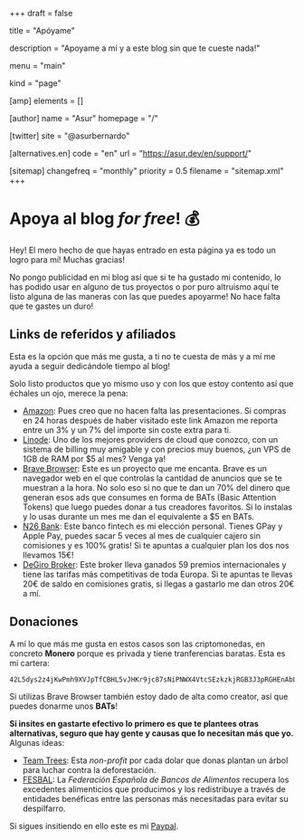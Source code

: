 +++
draft = false

title = "Apóyame"

description = "Apoyame a mí y a este blog sin que te cueste nada!"

menu = "main"

kind = "page"

[amp]
    elements = []

[author]
    name = "Asur"
    homepage = "/"

[twitter]
    site = "@asurbernardo"

[alternatives.en]
    code = "en"
    url = "https://asur.dev/en/support/"

[sitemap]
  changefreq = "monthly"
  priority = 0.5
  filename = "sitemap.xml"
+++

# Apoya al blog *for free*! 💰

Hey! El mero hecho de que hayas entrado en esta página ya es todo un logro para mí! Muchas gracias!

No pongo publicidad en mi blog así que si te ha gustado mi contenido, lo has podido usar en alguno de tus proyectos o por puro altruismo aquí te listo alguna de las maneras con las que puedes apoyarme! No hace falta que te gastes un duro!

## Links de referidos y afiliados

Esta es la opción que más me gusta, a ti no te cuesta de más y a mí me ayuda a seguir dedicándole tiempo al blog!

Solo listo productos que yo mismo uso y con los que estoy contento así que échales un ojo, merece la pena:

- <a href="https://amzn.to/33GCvRh" target="_blank" rel="nofollow noopener noreferrer" >Amazon</a>: Pues creo que no hacen falta las presentaciones. Si compras en 24 horas después de haber visitado este link Amazon me reporta entre un 3% y un 7% del importe sin coste extra para ti.
- <a href="https://www.linode.com/?r=ca90aa0a45540066ec753ff02b33a332d566e243" target="_blank" rel="nofollow noopener noreferrer" >Linode</a>: Uno de los mejores providers de cloud que conozco, con un sistema de billing muy amigable y con precios muy buenos, ¿un VPS de 1GB de RAM por $5 al mes? Venga ya!
- <a href="https://brave.com/asu769" target="_blank" rel="nofollow noopener noreferrer" >Brave Browser</a>: Este es un proyecto que me encanta. Brave es un navegador web en el que controlas la cantidad de anuncios que se te muestran a la hora. No solo eso si no que te dan un 70% del dinero que generan esos ads que consumes en forma de BATs (Basic Attention Tokens) que luego puedes donar a tus creadores favoritos. Si lo instalas y lo usas durante un mes me dan el equivalente a $5 en BATs.
- <a href="https://n26.com/r/asurb2865" target="_blank" rel="nofollow noopener noreferrer" >N26 Bank</a>: Este banco fintech es mi elección personal. Tienes GPay y Apple Pay, puedes sacar 5 veces al mes de cualquier cajero sin comisiones y es 100% gratis! Si te apuntas a cualquier plan los dos nos llevamos 15€!</li>
- <a href="https://www.degiro.es/amigo-invita-amigo/empezar-a-invertir.html?id=AF7738F9&referral_name=Asur%20Bernardo%20Fern%C3%A1ndez&utm_source=mgm" target="_blank" rel="nofollow noopener noreferrer" >DeGiro Broker</a>: Este broker lleva ganados 59 premios internacionales y tiene las tarifas más competitivas de toda Europa. Si te apuntas te llevas 20€ de saldo en comisiones gratis, si llegas a gastarlo me dan otros 20€ a mí.

## Donaciones

A mí lo que más me gusta en estos casos son las criptomonedas, en concreto <b>Monero</b> porque es privada y tiene tranferencias baratas. Esta es mi cartera:

```
42L5dys2z4jKwPmh9XVJpTfCBHL5vJHKr9jc87sNiPNWX4VtcSEzkzkjRGB3J3pRGHEnAbLC7hg6iNDZ6Ezfgf8Z1gFEa6X
```

Si utilizas Brave Browser también estoy dado de alta como creator, así que puedes donarme unos **BATs**!

**Si insites en gastarte efectivo lo primero es que te plantees otras alternativas, seguro que hay gente y causas que lo necesitan más que yo.** Algunas ideas:

- <a href="https://teamtrees.org/" target="_blank" rel="nofollow noopener noreferrer" >Team Trees</a>: Esta <i>non-profit</i> por cada dolar que donas plantan un árbol para luchar contra la deforestación.
- <a href="https://www.fesbal.org/involucrate/donaciones/" target="_blank" rel="nofollow noopener noreferrer">FESBAL</a>: La <i>Federación Española de Bancos de Alimentos</i> recupera los excedentes alimenticios que producimos y los redistribuye a través de entidades benéficas entre las personas más necesitadas para evitar su despilfarro.

Si sigues insitiendo en ello este es mi <a href="https://www.paypal.com/cgi-bin/webscr?cmd=_s-xclick&hosted_button_id=ZPEPDV2UMSUYS&source=url" target="_blank" rel="nofollow noopener noreferrer">Paypal</a>.
